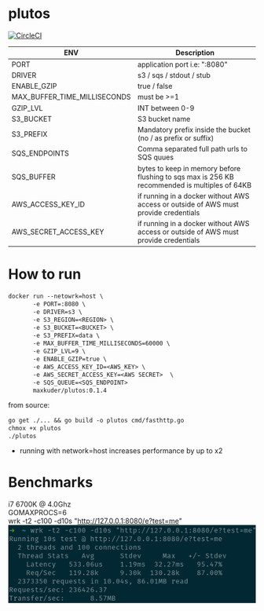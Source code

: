 # plutos
[![CircleCI](https://circleci.com/gh/maxim-kuderko/plutos.svg?style=svg)](https://circleci.com/gh/maxim-kuderko/plutos)


| ENV  | Description |
| ------------- | ------------- |
| PORT  | application port i.e: ":8080" |
| DRIVER  | s3 / sqs / stdout / stub |
| ENABLE_GZIP  | true / false  |
| MAX_BUFFER_TIME_MILLISECONDS  | must be >=1  |
| GZIP_LVL  | INT between 0-9  |
| S3_BUCKET  | S3 bucket name  |
| S3_PREFIX  | Mandatory prefix inside the bucket (no / as prefix or suffix)  |
| SQS_ENDPOINTS  | Comma separated full path urls to SQS quues  |
| SQS_BUFFER  | bytes to keep in memory before flushing to sqs max is 256 KB recommended is multiples of 64KB  |
| AWS_ACCESS_KEY_ID  | if running in a docker without AWS access or outside of AWS must provide credentials  |
| AWS_SECRET_ACCESS_KEY  | if running in a docker without AWS access or outside of AWS must provide credentials  |

# How to run

```shell
docker run --netowrk=host \
       -e PORT=:8080 \
       -e DRIVER=s3 \
       -e S3_REGION=<REGION> \
       -e S3_BUCKET=<BUCKET> \
       -e S3_PREFIX=data \
       -e MAX_BUFFER_TIME_MILLISECONDS=60000 \
       -e GZIP_LVL=9 \
       -e ENABLE_GZIP=true \
       -e AWS_ACCESS_KEY_ID=<AWS_KEY> \
       -e AWS_SECRET_ACCESS_KEY=<AWS SECRET>  \
       -e SQS_QUEUE=<SQS_ENDPOINT>
       maxkuder/plutos:0.1.4
```

from source:

```shell
go get ./... && go build -o plutos cmd/fasthttp.go
chmox +x plutos
./plutos
```

- running with network=host increases performance by up to x2

# Benchmarks

i7 6700K @ 4.0Ghz <br>
GOMAXPROCS=6 <br>
wrk -t2 -c100 -d10s "http://127.0.0.1:8080/e?test=me" <br>
![img.png](img.png)

